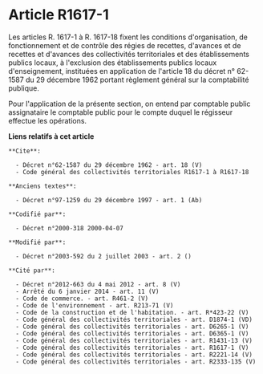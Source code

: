 # Article R1617-1

Les articles R. 1617-1 à R. 1617-18 fixent les conditions d'organisation, de fonctionnement et de contrôle des régies de
recettes, d'avances et de recettes et d'avances des collectivités territoriales et des établissements publics locaux, à
l'exclusion des établissements publics locaux d'enseignement, instituées en application de l'article 18 du décret n° 62-1587
du 29 décembre 1962 portant règlement général sur la comptabilité publique.

Pour l'application de la présente section, on entend par comptable public assignataire le comptable public pour le compte
duquel le régisseur effectue les opérations.

**Liens relatifs à cet article**

	**Cite**:

	  - Décret n°62-1587 du 29 décembre 1962 - art. 18 (V)
	  - Code général des collectivités territoriales R1617-1 à R1617-18

	**Anciens textes**:

	  - Décret n°97-1259 du 29 décembre 1997 - art. 1 (Ab)

	**Codifié par**:

	  - Décret n°2000-318 2000-04-07

	**Modifié par**:

	  - Décret n°2003-592 du 2 juillet 2003 - art. 2 ()

	**Cité par**:

	  - Décret n°2012-663 du 4 mai 2012 - art. 8 (V)
	  - Arrêté du 6 janvier 2014 - art. 11 (V)
	  - Code de commerce. - art. R461-2 (V)
	  - Code de l'environnement - art. R213-71 (V)
	  - Code de la construction et de l'habitation. - art. R*423-22 (V)
	  - Code général des collectivités territoriales - art. D1874-1 (VD)
	  - Code général des collectivités territoriales - art. D6265-1 (V)
	  - Code général des collectivités territoriales - art. D6365-1 (V)
	  - Code général des collectivités territoriales - art. R1431-13 (V)
	  - Code général des collectivités territoriales - art. R1617-1 (V)
	  - Code général des collectivités territoriales - art. R2221-14 (V)
	  - Code général des collectivités territoriales - art. R2333-135 (V)
